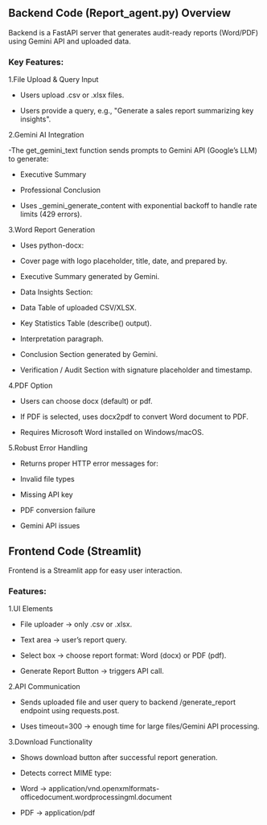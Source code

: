 ## Backend Code (Report_agent.py) Overview

Backend is a FastAPI server that generates audit-ready reports (Word/PDF) using Gemini API and uploaded data.

### Key Features:

1.File Upload & Query Input

- Users upload .csv or .xlsx files.

- Users provide a query, e.g., "Generate a sales report summarizing key insights".

2.Gemini AI Integration

-The get_gemini_text function sends prompts to Gemini API (Google’s LLM) to generate:

 - Executive Summary

 - Professional Conclusion

- Uses _gemini_generate_content with exponential backoff to handle rate limits (429 errors).

3.Word Report Generation

- Uses python-docx:

 - Cover page with logo placeholder, title, date, and prepared by.

 - Executive Summary generated by Gemini.

 - Data Insights Section:

  - Data Table of uploaded CSV/XLSX.

  - Key Statistics Table (describe() output).

  - Interpretation paragraph.

 - Conclusion Section generated by Gemini.

 - Verification / Audit Section with signature placeholder and timestamp.

4.PDF Option

- Users can choose docx (default) or pdf.

- If PDF is selected, uses docx2pdf to convert Word document to PDF.

- Requires Microsoft Word installed on Windows/macOS.

5.Robust Error Handling

- Returns proper HTTP error messages for:

 - Invalid file types

 - Missing API key

 - PDF conversion failure

 - Gemini API issues

## Frontend Code (Streamlit)

Frontend is a Streamlit app for easy user interaction.

### Features:

1.UI Elements

 - File uploader → only .csv or .xlsx.

 - Text area → user’s report query.

 - Select box → choose report format: Word (docx) or PDF (pdf).

 - Generate Report Button → triggers API call.

2.API Communication

 - Sends uploaded file and user query to backend /generate_report endpoint using requests.post.

 - Uses timeout=300 → enough time for large files/Gemini API processing.

3.Download Functionality

- Shows download button after successful report generation.

- Detects correct MIME type:

 - Word → application/vnd.openxmlformats-officedocument.wordprocessingml.document

 - PDF → application/pdf
